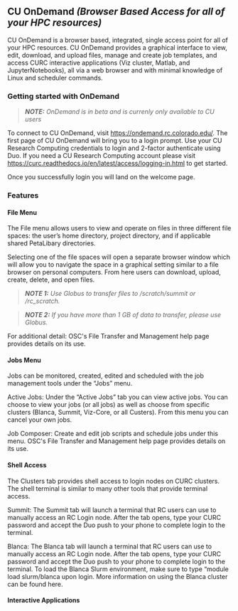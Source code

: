 ## CU OnDemand _(Browser Based Access for all of your HPC resources)_

CU OnDemand is a browser based, integrated, single access point for all of your HPC resources. CU OnDemand provides a graphical interface to view, edit, download, and upload files, manage and create job templates, and access CURC interactive applications (Viz cluster, Matlab, and JupyterNotebooks), all via a web browser and with minimal knowledge of Linux and scheduler commands.

### Getting started with OnDemand

> **_NOTE:_** _OnDemand is in beta and is currenly only available to CU users_
 
To connect to CU OnDemand, visit https://ondemand.rc.colorado.edu/. The first page of CU OnDemand will bring you to a login prompt. Use your CU Research Computing credentials to login and 2-factor authenticate using Duo. If you need a CU Research Computing account please visit https://curc.readthedocs.io/en/latest/access/logging-in.html to get started.

Once you successfully login you will land on the welcome page.

### Features

#### File Menu

The File menu allows users to view and operate on files in three different file spaces: the user’s home directory, project directory, and if applicable shared PetaLibary directories.

Selecting one of the file spaces will open a separate browser window which will allow you to navigate the space in a graphical setting similar to a file browser on personal computers. From here users can download, upload, create, delete, and open files.

> **_NOTE 1:_** _Use Globus to transfer files to /scratch/summit or /rc_scratch._

> **_NOTE 2:_** _If you have more than 1 GB of data to transfer, please use Globus._

For additional detail: OSC's File Transfer and Management help page provides details on its use.

#### Jobs Menu

Jobs can be monitored, created, edited and scheduled with the job management tools under the “Jobs” menu.

Active Jobs: Under the “Active Jobs” tab you can view active jobs. You can choose to view your jobs (or all jobs) as well as choose from specific clusters (Blanca, Summit, Viz-Core, or all Custers). From this menu you can cancel your own jobs.

Job Composer: Create and edit job scripts and schedule jobs under this menu.  OSC's File Transfer and Management help page provides details on its use.

#### Shell Access

The Clusters tab provides shell access to login nodes on CURC clusters. The shell terminal is similar to many other tools that provide terminal access.

Summit: The Summit tab will launch a terminal that RC users can use to manually access an RC Login node. After the tab opens, type your CURC password and accept the Duo push to your phone to complete login to the terminal.

Blanca: The Blanca tab will launch a terminal that RC users can use to manually access an RC Login node. After the tab opens, type your CURC password and accept the Duo push to your phone to complete login to the terminal. To load the Blanca Slurm environment, make sure to type “module load slurm/blanca upon login. More information on using the Blanca cluster can be found here.

#### Interactive Applications
